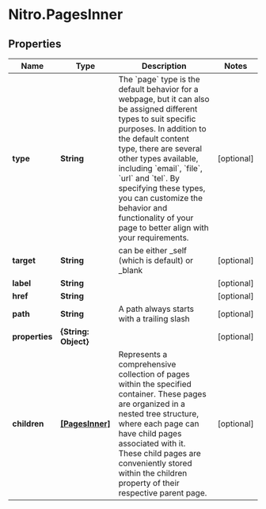 # Nitro.PagesInner

## Properties

Name | Type | Description | Notes
------------ | ------------- | ------------- | -------------
**type** | **String** | The &#x60;page&#x60; type is the default behavior for a webpage, but it can also be assigned different types to suit specific purposes. In addition to the default content type, there are several other types available, including &#x60;email&#x60;, &#x60;file&#x60;, &#x60;url&#x60; and &#x60;tel&#x60;. By specifying these types, you can customize the behavior and functionality of your page to better align with your requirements. | [optional] 
**target** | **String** | can be either _self (which is default) or _blank | [optional] 
**label** | **String** |  | [optional] 
**href** | **String** |  | [optional] 
**path** | **String** | A path always starts with a trailing slash | [optional] 
**properties** | **{String: Object}** |  | [optional] 
**children** | [**[PagesInner]**](PagesInner.md) | Represents a comprehensive collection of pages within the specified container. These pages are organized in a nested tree structure, where each page can have child pages associated with it. These child pages are conveniently stored within the children property of their respective parent page. | [optional] 


